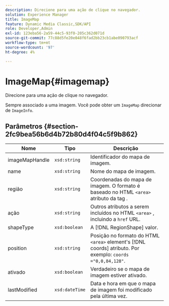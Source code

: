 ```yaml
---
description: Direcione para uma ação de clique no navegador.
solution: Experience Manager
title: ImageMap
feature: Dynamic Media Classic,SDK/API
role: Developer,Admin
exl-id: 123eba56-2a59-44c5-93f0-205c362d071d
source-git-commit: 77c88d5fe20e048f6fad2bb23cb1abe090793acf
workflow-type: tm+mt
source-wordcount: '97'
ht-degree: 4%

---
```


# ImageMap{#imagemap}

Direcione para uma ação de clique no navegador.

Sempre associado a uma imagem. Você pode obter um `ImageMap` direcionar de `ImageInfo`.

## Parâmetros {#section-2fc9bea56b6d4b72b80d4f04c5f9b862}

| Nome | Tipo | Descrição |
|---|---|---|
| imageMapHandle | `xsd:string` | Identificador do mapa de imagem. |
| name | `xsd:string` | Nome do mapa de imagem. |
| região | `xsd:string` | Coordenadas do mapa de imagem. O formato é baseado no HTML `<area>` atributo da tag . |
| ação | `xsd:string` | Outros atributos a serem incluídos no HTML `<area>` , incluindo a `href` URL. |
| shapeType | `xsd:boolean` | A [!DNL RegionShape] valor. |
| position | `xsd:string` | Posição no formato do HTML `<area>` element&#39;s [!DNL coords] atributo. Por exemplo: `coords ="0,0,84,128"`. |
| ativado | `xsd:boolean` | Verdadeiro se o mapa de imagem estiver ativado. |
| lastModified | `xsd:dateTime` | Data e hora em que o mapa de imagem foi modificado pela última vez. |

